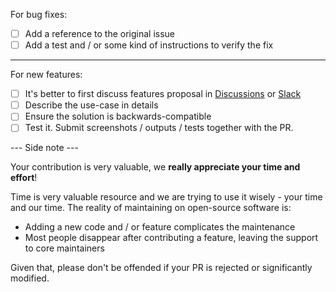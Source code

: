 For bug fixes:

- [ ] Add a reference to the original issue
- [ ] Add a test and / or some kind of instructions to verify the fix

---

For new features:

- [ ] It's better to first discuss features proposal in [Discussions](https://github.com/sorry-cypress/sorry-cypress/discussions) or [Slack](https://sorry-cypress.slack.com/join/shared_invite/zt-eis1h6jl-tJELaD7q9UGEhMP8WHJOaw#/)
- [ ] Describe the use-case in details
- [ ] Ensure the solution is backwards-compatible
- [ ] Test it. Submit screenshots / outputs / tests together with the PR.

--- Side note ---

Your contribution is very valuable, we **really appreciate your time and effort**!

Time is very valuable resource and we are trying to use it wisely - your time and our time. The reality of maintaining on open-source software is:

- Adding a new code and / or feature complicates the maintenance
- Most people disappear after contributing a feature, leaving the support to core maintainers

Given that, please don't be offended if your PR is rejected or significantly modified.
